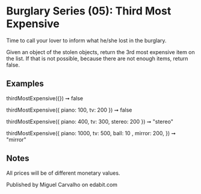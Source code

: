 # Burglary Series (05): Third Most Expensive

Time to call your lover to inform what he/she lost in the burglary.

Given an object of the stolen objects, return the 3rd most expensive item on the list. If that is not possible, because there are not enough items, return false.

## Examples

thirdMostExpensive({}) ➞ false

thirdMostExpensive({ piano: 100, tv: 200 }) ➞ false

thirdMostExpensive({ piano: 400, tv: 300, stereo: 200 }) ➞ "stereo"

thirdMostExpensive({ piano: 1000, tv: 500, ball: 10 , mirror: 200, }) ➞ "mirror"

## Notes

All prices will be of different monetary values.

Published by Miguel Carvalho on edabit.com

